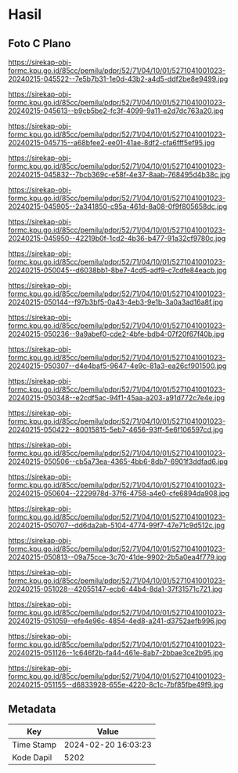 # Hasil

## Foto C Plano

https://sirekap-obj-formc.kpu.go.id/85cc/pemilu/pdpr/52/71/04/10/01/5271041001023-20240215-045522--7e5b7b31-1e0d-43b2-a4d5-ddf2be8e9499.jpg

https://sirekap-obj-formc.kpu.go.id/85cc/pemilu/pdpr/52/71/04/10/01/5271041001023-20240215-045613--b9cb5be2-fc3f-4099-9a11-e2d7dc763a20.jpg

https://sirekap-obj-formc.kpu.go.id/85cc/pemilu/pdpr/52/71/04/10/01/5271041001023-20240215-045715--a68bfee2-ee01-41ae-8df2-cfa6fff5ef95.jpg

https://sirekap-obj-formc.kpu.go.id/85cc/pemilu/pdpr/52/71/04/10/01/5271041001023-20240215-045832--7bcb369c-e58f-4e37-8aab-768495d4b38c.jpg

https://sirekap-obj-formc.kpu.go.id/85cc/pemilu/pdpr/52/71/04/10/01/5271041001023-20240215-045905--2a341850-c95a-461d-8a08-0f9f805658dc.jpg

https://sirekap-obj-formc.kpu.go.id/85cc/pemilu/pdpr/52/71/04/10/01/5271041001023-20240215-045950--42219b0f-1cd2-4b36-b477-91a32cf9780c.jpg

https://sirekap-obj-formc.kpu.go.id/85cc/pemilu/pdpr/52/71/04/10/01/5271041001023-20240215-050045--d6038bb1-8be7-4cd5-adf9-c7cdfe84eacb.jpg

https://sirekap-obj-formc.kpu.go.id/85cc/pemilu/pdpr/52/71/04/10/01/5271041001023-20240215-050144--f97b3bf5-0a43-4eb3-9e1b-3a0a3ad16a8f.jpg

https://sirekap-obj-formc.kpu.go.id/85cc/pemilu/pdpr/52/71/04/10/01/5271041001023-20240215-050236--9a9abef0-cde2-4bfe-bdb4-07f20f67f40b.jpg

https://sirekap-obj-formc.kpu.go.id/85cc/pemilu/pdpr/52/71/04/10/01/5271041001023-20240215-050307--d4e4baf5-9647-4e9c-81a3-ea26cf901500.jpg

https://sirekap-obj-formc.kpu.go.id/85cc/pemilu/pdpr/52/71/04/10/01/5271041001023-20240215-050348--e2cdf5ac-94f1-45aa-a203-a91d772c7e4e.jpg

https://sirekap-obj-formc.kpu.go.id/85cc/pemilu/pdpr/52/71/04/10/01/5271041001023-20240215-050422--80015815-5eb7-4656-93ff-5e6f106597cd.jpg

https://sirekap-obj-formc.kpu.go.id/85cc/pemilu/pdpr/52/71/04/10/01/5271041001023-20240215-050506--cb5a73ea-4365-4bb6-8db7-6901f3ddfad6.jpg

https://sirekap-obj-formc.kpu.go.id/85cc/pemilu/pdpr/52/71/04/10/01/5271041001023-20240215-050604--2229978d-37f6-4758-a4e0-cfe6894da908.jpg

https://sirekap-obj-formc.kpu.go.id/85cc/pemilu/pdpr/52/71/04/10/01/5271041001023-20240215-050707--dd6da2ab-5104-4774-99f7-47e71c9d512c.jpg

https://sirekap-obj-formc.kpu.go.id/85cc/pemilu/pdpr/52/71/04/10/01/5271041001023-20240215-050813--09a75cce-3c70-41de-9902-2b5a0ea4f779.jpg

https://sirekap-obj-formc.kpu.go.id/85cc/pemilu/pdpr/52/71/04/10/01/5271041001023-20240215-051028--42055147-ecb6-44b4-8da1-37f31571c721.jpg

https://sirekap-obj-formc.kpu.go.id/85cc/pemilu/pdpr/52/71/04/10/01/5271041001023-20240215-051059--efe4e96c-4854-4ed8-a241-d3752aefb996.jpg

https://sirekap-obj-formc.kpu.go.id/85cc/pemilu/pdpr/52/71/04/10/01/5271041001023-20240215-051126--1c646f2b-fa44-461e-8ab7-2bbae3ce2b95.jpg

https://sirekap-obj-formc.kpu.go.id/85cc/pemilu/pdpr/52/71/04/10/01/5271041001023-20240215-051155--d6833928-655e-4220-8c1c-7bf85fbe49f9.jpg


## Metadata

| Key        | Value               |
| ---------- | ------------------- |
| Time Stamp | 2024-02-20 16:03:23 |
| Kode Dapil | 5202                |



